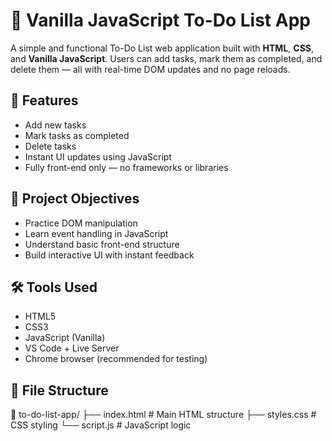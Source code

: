 # 📝 Vanilla JavaScript To-Do List App

A simple and functional To-Do List web application built with **HTML**, **CSS**, and **Vanilla JavaScript**. Users can add tasks, mark them as completed, and delete them — all with real-time DOM updates and no page reloads.

## 🚀 Features

- Add new tasks
- Mark tasks as completed
- Delete tasks
- Instant UI updates using JavaScript
- Fully front-end only — no frameworks or libraries

## 🎯 Project Objectives

- Practice DOM manipulation
- Learn event handling in JavaScript
- Understand basic front-end structure
- Build interactive UI with instant feedback

## 🛠️ Tools Used

- HTML5
- CSS3
- JavaScript (Vanilla)
- VS Code + Live Server
- Chrome browser (recommended for testing)

  
## 📂 File Structure

📁 to-do-list-app/
├── index.html # Main HTML structure
├── styles.css # CSS styling
└── script.js # JavaScript logic


